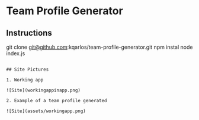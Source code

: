 # Team Profile Generator

## Instructions

git clone git@github.com:kqarlos/team-profile-generator.git
npm instal
node index.js

```

## Site Pictures

1. Working app

![Site](workingappinapp.png)

2. Example of a team profile generated

![Site](assets/workingapp.png)